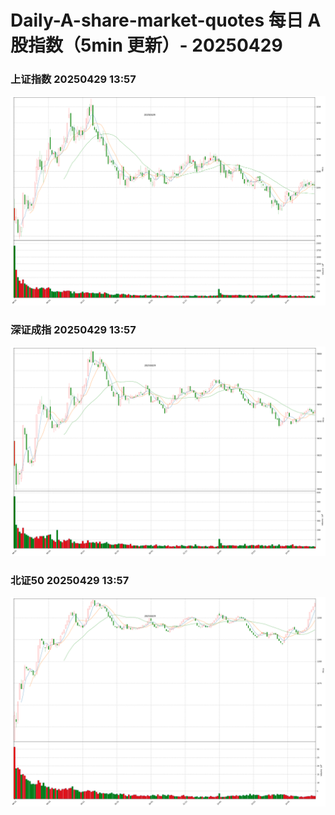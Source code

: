 
# Daily-A-share-market-quotes 每日 A 股指数（5min 更新）- 20250429

### 上证指数 20250429 13:57
![](./fig/2025/4/20250429-sh000001.png)

### 深证成指 20250429 13:57
![](./fig/2025/4/20250429-sz399001.png)

### 北证50 20250429 13:57
![](./fig/2025/4/20250429-bj899050.png)
